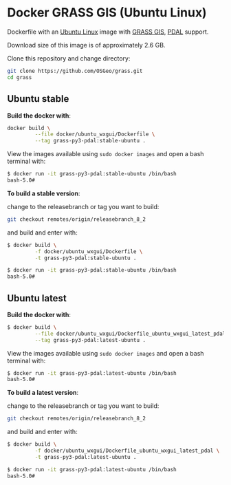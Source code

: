 # Docker GRASS GIS (Ubuntu Linux)

Dockerfile with an [Ubuntu Linux](https://ubuntu.com/) image with
[GRASS GIS](https://grass.osgeo.org/), [PDAL](https://pdal.io) support.

Download size of this image is of approximately 2.6 GB.

Clone this repository and change directory:

```bash
git clone https://github.com/OSGeo/grass.git
cd grass
```

## Ubuntu stable

__Build the docker with__:

```bash
docker build \
         --file docker/ubuntu_wxgui/Dockerfile \
         --tag grass-py3-pdal:stable-ubuntu .
```

View the images available using `sudo docker images` and open a bash terminal
with:

```bash
$ docker run -it grass-py3-pdal:stable-ubuntu /bin/bash
bash-5.0#
```

__To build a stable version__:

change to the releasebranch or tag you want to build:

```bash
git checkout remotes/origin/releasebranch_8_2
```

and build and enter with:

```bash
$ docker build \
         -f docker/ubuntu_wxgui/Dockerfile \
         -t grass-py3-pdal:stable-ubuntu .

$ docker run -it grass-py3-pdal:stable-ubuntu /bin/bash
bash-5.0#
```

## Ubuntu latest

__Build the docker with__:

```bash
$ docker build \
         --file docker/ubuntu_wxgui/Dockerfile_ubuntu_wxgui_latest_pdal \
         --tag grass-py3-pdal:latest-ubuntu .
```

View the images available using `sudo docker images` and open a bash terminal
with:

```bash
$ docker run -it grass-py3-pdal:latest-ubuntu /bin/bash
bash-5.0#
```

__To build a latest version__:

change to the releasebranch or tag you want to build:

```bash
git checkout remotes/origin/releasebranch_8_2
```

and build and enter with:

```bash
$ docker build \
         -f docker/ubuntu_wxgui/Dockerfile_ubuntu_wxgui_latest_pdal \
         -t grass-py3-pdal:latest-ubuntu .

$ docker run -it grass-py3-pdal:latest-ubuntu /bin/bash
bash-5.0#
```
